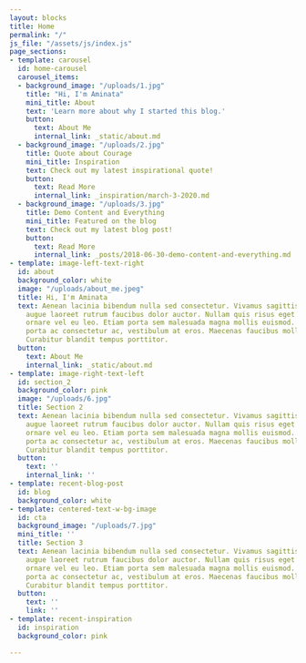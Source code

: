 ```yaml
---
layout: blocks
title: Home
permalink: "/"
js_file: "/assets/js/index.js"
page_sections:
- template: carousel
  id: home-carousel
  carousel_items:
  - background_image: "/uploads/1.jpg"
    title: "Hi, I'm Aminata"
    mini_title: About
    text: 'Learn more about why I started this blog.'
    button:
      text: About Me
      internal_link: _static/about.md
  - background_image: "/uploads/2.jpg"
    title: Quote about Courage
    mini_title: Inspiration
    text: Check out my latest inspirational quote!
    button:
      text: Read More
      internal_link: _inspiration/march-3-2020.md
  - background_image: "/uploads/3.jpg"
    title: Demo Content and Everything
    mini_title: Featured on the blog
    text: Check out my latest blog post!
    button:
      text: Read More
      internal_link: _posts/2018-06-30-demo-content-and-everything.md
- template: image-left-text-right
  id: about
  background_color: white
  image: "/uploads/about_me.jpeg"
  title: Hi, I'm Aminata
  text: Aenean lacinia bibendum nulla sed consectetur. Vivamus sagittis lacus vel
    augue laoreet rutrum faucibus dolor auctor. Nullam quis risus eget urna mollis
    ornare vel eu leo. Etiam porta sem malesuada magna mollis euismod. Morbi leo risus,
    porta ac consectetur ac, vestibulum at eros. Maecenas faucibus mollis interdum.
    Curabitur blandit tempus porttitor.
  button:
    text: About Me
    internal_link: _static/about.md
- template: image-right-text-left
  id: section_2
  background_color: pink
  image: "/uploads/6.jpg"
  title: Section 2
  text: Aenean lacinia bibendum nulla sed consectetur. Vivamus sagittis lacus vel
    augue laoreet rutrum faucibus dolor auctor. Nullam quis risus eget urna mollis
    ornare vel eu leo. Etiam porta sem malesuada magna mollis euismod. Morbi leo risus,
    porta ac consectetur ac, vestibulum at eros. Maecenas faucibus mollis interdum.
    Curabitur blandit tempus porttitor.
  button:
    text: ''
    internal_link: ''
- template: recent-blog-post
  id: blog
  background_color: white
- template: centered-text-w-bg-image
  id: cta
  background_image: "/uploads/7.jpg"
  mini_title: ''
  title: Section 3
  text: Aenean lacinia bibendum nulla sed consectetur. Vivamus sagittis lacus vel
    augue laoreet rutrum faucibus dolor auctor. Nullam quis risus eget urna mollis
    ornare vel eu leo. Etiam porta sem malesuada magna mollis euismod. Morbi leo risus,
    porta ac consectetur ac, vestibulum at eros. Maecenas faucibus mollis interdum.
    Curabitur blandit tempus porttitor.
  button:
    text: ''
    link: ''
- template: recent-inspiration
  id: inspiration
  background_color: pink

---
```

